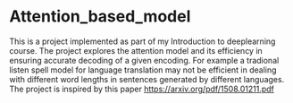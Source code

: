 # Attention_based_model

This is a project implemented as part of my Introduction to deeplearning course. 
The project explores the attention model and its efficiency in ensuring accurate decoding of a given encoding. For example a tradional listen spell model for language translation
may not be efficient in dealing with different word lengths in sentences generated by different languages.
The project is inspired by this paper https://arxiv.org/pdf/1508.01211.pdf
